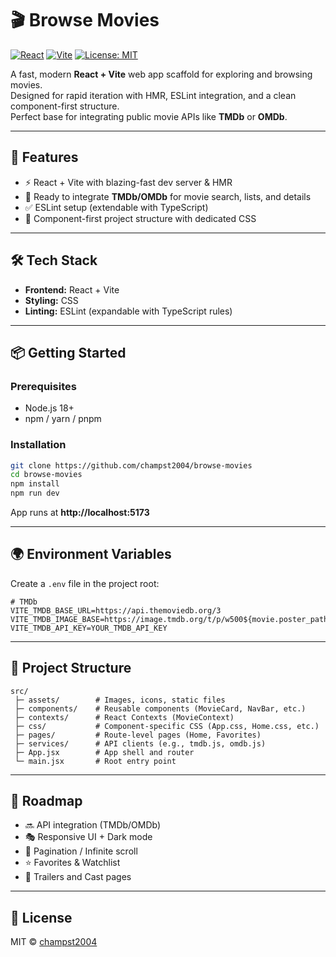 # 🎬 Browse Movies

[![React](https://img.shields.io/badge/React-20232A?style=for-the-badge&logo=react&logoColor=61DAFB)](https://react.dev/)
[![Vite](https://img.shields.io/badge/Vite-646CFF?style=for-the-badge&logo=vite&logoColor=FFD62E)](https://vitejs.dev/)
[![License: MIT](https://img.shields.io/badge/License-MIT-green.svg?style=for-the-badge)](./LICENSE)

A fast, modern **React + Vite** web app scaffold for exploring and browsing movies.  
Designed for rapid iteration with HMR, ESLint integration, and a clean component-first structure.  
Perfect base for integrating public movie APIs like **TMDb** or **OMDb**.

---

## 🚀 Features
- ⚡ React + Vite with blazing-fast dev server & HMR  
- 🔎 Ready to integrate **TMDb/OMDb** for movie search, lists, and details  
- ✅ ESLint setup (extendable with TypeScript)  
- 🎨 Component-first project structure with dedicated CSS  

---

## 🛠️ Tech Stack
- **Frontend:** React + Vite  
- **Styling:** CSS  
- **Linting:** ESLint (expandable with TypeScript rules)  

---

## 📦 Getting Started
### Prerequisites
- Node.js 18+  
- npm / yarn / pnpm  

### Installation
```bash
git clone https://github.com/champst2004/browse-movies
cd browse-movies
npm install
npm run dev
```
App runs at **http://localhost:5173**

---

## 🌍 Environment Variables
Create a `.env` file in the project root:

```env
# TMDb
VITE_TMDB_BASE_URL=https://api.themoviedb.org/3
VITE_TMDB_IMAGE_BASE=https://image.tmdb.org/t/p/w500${movie.poster_path}
VITE_TMDB_API_KEY=YOUR_TMDB_API_KEY
```

---

## 📂 Project Structure
```
src/
 ├─ assets/        # Images, icons, static files
 ├─ components/    # Reusable components (MovieCard, NavBar, etc.)
 ├─ contexts/      # React Contexts (MovieContext)
 ├─ css/           # Component-specific CSS (App.css, Home.css, etc.)
 ├─ pages/         # Route-level pages (Home, Favorites)
 ├─ services/      # API clients (e.g., tmdb.js, omdb.js)
 ├─ App.jsx        # App shell and router
 └─ main.jsx       # Root entry point
```

---

## 📌 Roadmap
- 🔜 API integration (TMDb/OMDb)  
- 🎭 Responsive UI + Dark mode  
- 🔄 Pagination / Infinite scroll  
- ⭐ Favorites & Watchlist  
- 🎥 Trailers and Cast pages  

---

## 📜 License
MIT © [champst2004](https://github.com/champst2004)
